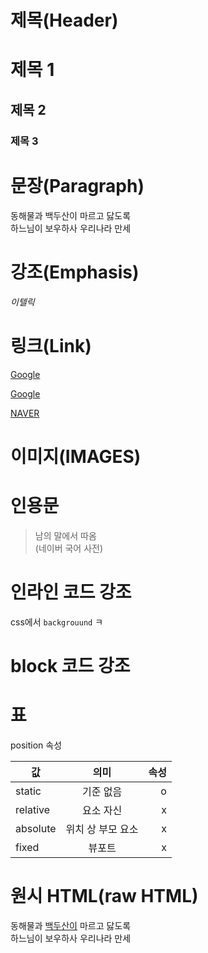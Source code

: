 # 제목(Header)

# 제목 1
## 제목 2
### 제목 3

# 문장(Paragraph)

동해물과 백두산이 마르고 닳도록<br/>
하느님이 보우하사 우리나라 만세

# 강조(Emphasis)

_이텔릭_

# 링크(Link)

<a href="https://google.com">Google</a>

[Google](https://google.com)

[NAVER](https://naver.com "NAVER로 이동!")

# 이미지(IMAGES)
[]()

 # 인용문
 >남의 말에서 따옴  
 >(네이버 국어 사전)

 # 인라인 코드 강조
 css에서 `backgrouund` ㅋ

 # block 코드 강조

 # 표

 position 속성

 값 | 의미|속성
 --|:--:|--:
 static | 기준 없음 | o
 relative | 요소 자신 | x
 absolute | 위치 상 부모 요소 | x
 fixed | 뷰포트 | x

 # 원시 HTML(raw HTML)
동해물과 <u>백두산이</u> 마르고 닳도록  
하느님이 보우하사 우리나라 만세
